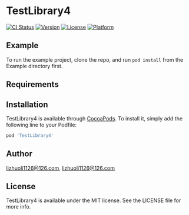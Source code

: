 # TestLibrary4

[![CI Status](https://img.shields.io/travis/lizhuoli1126@126.com/TestLibrary4.svg?style=flat)](https://travis-ci.org/lizhuoli1126@126.com/TestLibrary4)
[![Version](https://img.shields.io/cocoapods/v/TestLibrary4.svg?style=flat)](https://cocoapods.org/pods/TestLibrary4)
[![License](https://img.shields.io/cocoapods/l/TestLibrary4.svg?style=flat)](https://cocoapods.org/pods/TestLibrary4)
[![Platform](https://img.shields.io/cocoapods/p/TestLibrary4.svg?style=flat)](https://cocoapods.org/pods/TestLibrary4)

## Example

To run the example project, clone the repo, and run `pod install` from the Example directory first.

## Requirements

## Installation

TestLibrary4 is available through [CocoaPods](https://cocoapods.org). To install
it, simply add the following line to your Podfile:

```ruby
pod 'TestLibrary4'
```

## Author

lizhuoli1126@126.com, lizhuoli1126@126.com

## License

TestLibrary4 is available under the MIT license. See the LICENSE file for more info.
